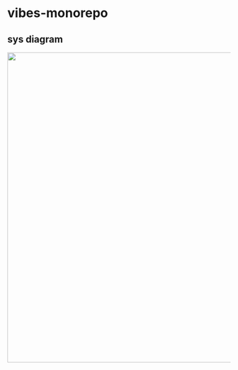 # vibes-monorepo


## sys diagram
<img src="https://user-images.githubusercontent.com/59275080/223557746-1a72a4a7-b00a-48a4-b999-2aa311f95856.png" width="700" height="700" />
